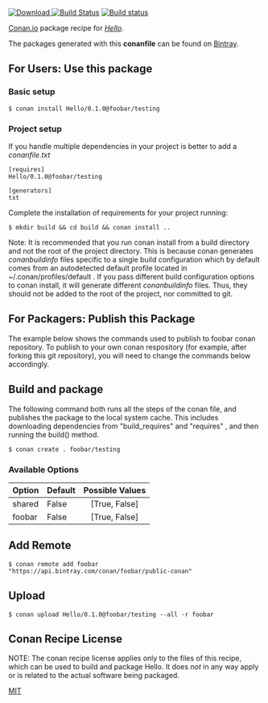 [![Download](https://api.bintray.com/packages/foobar/public-conan/Hello%3Afoobar/images/download.svg) ](https://bintray.com/foobar/public-conan/Hello%3Afoobar/_latestVersion)
[![Build Status](https://travis-ci.org/foobar/conan-Hello.svg?branch=testing%2F0.1.0)](https://travis-ci.org/foobar/conan-Hello)
[![Build status](https://ci.appveyor.com/api/projects/status/github/foobar/conan-Hello?branch=testing%2F0.1.0&svg=true)](https://ci.appveyor.com/project/foobar/conan-Hello)

[Conan.io](https://conan.io) package recipe for [*Hello*](https://github.com/bincrafters/conan-readme-generator).

<Description of Hello here>

The packages generated with this **conanfile** can be found on [Bintray](https://bintray.com/foobar/public-conan/Hello%3Afoobar).

## For Users: Use this package

### Basic setup

    $ conan install Hello/0.1.0@foobar/testing

### Project setup

If you handle multiple dependencies in your project is better to add a *conanfile.txt*

    [requires]
    Hello/0.1.0@foobar/testing

    [generators]
    txt

Complete the installation of requirements for your project running:

    $ mkdir build && cd build && conan install ..

Note: It is recommended that you run conan install from a build directory and not the root of the project directory.  This is because conan generates *conanbuildinfo* files specific to a single build configuration which by default comes from an autodetected default profile located in ~/.conan/profiles/default .  If you pass different build configuration options to conan install, it will generate different *conanbuildinfo* files.  Thus, they should not be added to the root of the project, nor committed to git.

## For Packagers: Publish this Package

The example below shows the commands used to publish to foobar conan repository. To publish to your own conan respository (for example, after forking this git repository), you will need to change the commands below accordingly.

## Build and package

The following command both runs all the steps of the conan file, and publishes the package to the local system cache.  This includes downloading dependencies from "build_requires" and "requires" , and then running the build() method.

    $ conan create . foobar/testing

### Available Options
| Option        | Default | Possible Values  |
| ------------- |:----------------- |:------------:|
| shared      | False |  [True, False] |
| foobar      | False |  [True, False] |

## Add Remote

    $ conan remote add foobar "https://api.bintray.com/conan/foobar/public-conan"

## Upload

    $ conan upload Hello/0.1.0@foobar/testing --all -r foobar

## Conan Recipe License

NOTE: The conan recipe license applies only to the files of this recipe, which can be used to build and package Hello.
It does *not* in any way apply or is related to the actual software being packaged.

[MIT](https://github.com/bincrafters/conan-readme-generator/blob/master/LICENSE.md)
